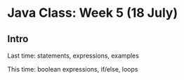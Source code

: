 # Java Class: Week 5 (18 July)

## Intro

Last time: statements, expressions, examples

This time: boolean expressions, if/else, loops


